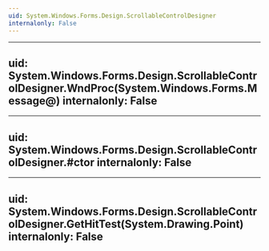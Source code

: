 ```yaml
---
uid: System.Windows.Forms.Design.ScrollableControlDesigner
internalonly: False
---
```


---
uid: System.Windows.Forms.Design.ScrollableControlDesigner.WndProc(System.Windows.Forms.Message@)
internalonly: False
---

---
uid: System.Windows.Forms.Design.ScrollableControlDesigner.#ctor
internalonly: False
---

---
uid: System.Windows.Forms.Design.ScrollableControlDesigner.GetHitTest(System.Drawing.Point)
internalonly: False
---
